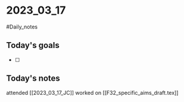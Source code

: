 # 2023_03_17 
#Daily_notes
## Today's goals
- [ ] 

## Today's notes

attended [[2023_03_17_JC]]
worked on [[F32_specific_aims_draft.tex]]
